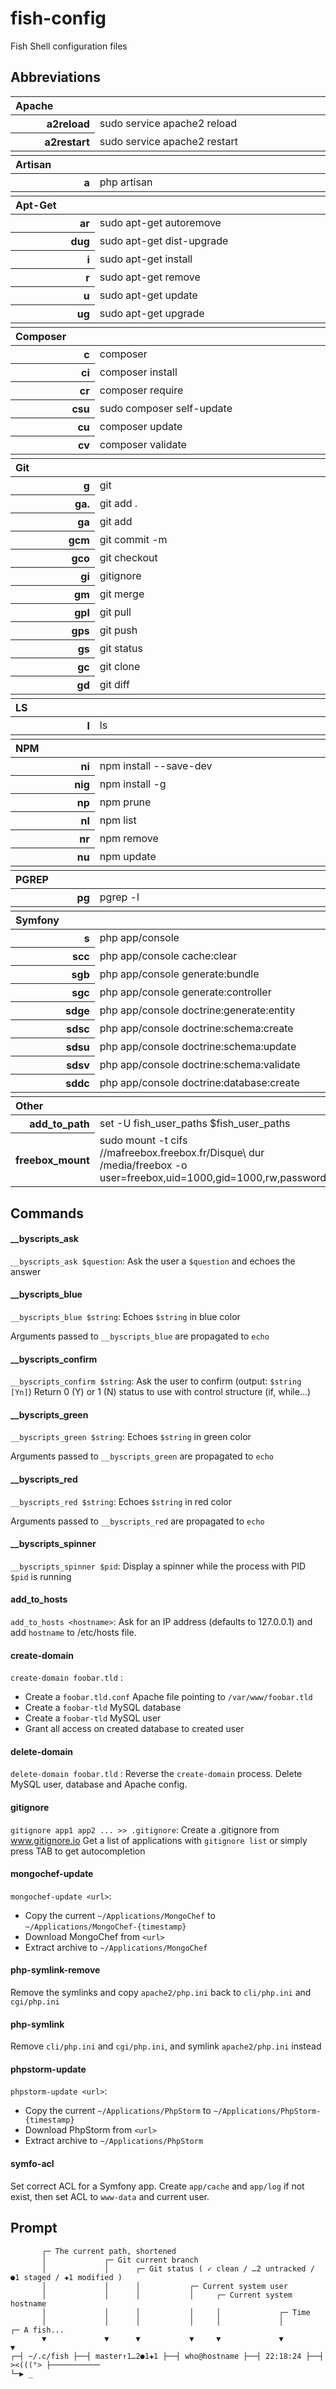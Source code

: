 fish-config
===========

Fish Shell configuration files

Abbreviations
-------------

[//]: # (abbreviations)

<table>
    <thead><tr><th colspan="2" align="left">Apache</th></tr></thead>
    <tbody>
        <tr><th align="right">a2reload</th><td>sudo service apache2 reload</td></tr>
        <tr><th align="right">a2restart</th><td>sudo service apache2 restart</td></tr>
    </tbody>
    <tr><td colspan="2"></td></tr>
    <thead><tr><th colspan="2" align="left">Artisan</th></tr></thead>
    <tbody>
        <tr><th align="right">a</th><td>php artisan</td></tr>
    </tbody>
    <tr><td colspan="2"></td></tr>
    <thead><tr><th colspan="2" align="left">Apt-Get</th></tr></thead>
    <tbody>
        <tr><th align="right">ar</th><td>sudo apt-get autoremove</td></tr>
        <tr><th align="right">dug</th><td>sudo apt-get dist-upgrade</td></tr>
        <tr><th align="right">i</th><td>sudo apt-get install</td></tr>
        <tr><th align="right">r</th><td>sudo apt-get remove</td></tr>
        <tr><th align="right">u</th><td>sudo apt-get update</td></tr>
        <tr><th align="right">ug</th><td>sudo apt-get upgrade</td></tr>
    </tbody>
    <tr><td colspan="2"></td></tr>
    <thead><tr><th colspan="2" align="left">Composer</th></tr></thead>
    <tbody>
        <tr><th align="right">c</th><td>composer</td></tr>
        <tr><th align="right">ci</th><td>composer install</td></tr>
        <tr><th align="right">cr</th><td>composer require</td></tr>
        <tr><th align="right">csu</th><td>sudo composer self-update</td></tr>
        <tr><th align="right">cu</th><td>composer update</td></tr>
        <tr><th align="right">cv</th><td>composer validate</td></tr>
    </tbody>
    <tr><td colspan="2"></td></tr>
    <thead><tr><th colspan="2" align="left">Git</th></tr></thead>
    <tbody>
        <tr><th align="right">g</th><td>git</td></tr>
        <tr><th align="right">ga.</th><td>git add .</td></tr>
        <tr><th align="right">ga</th><td>git add</td></tr>
        <tr><th align="right">gcm</th><td>git commit -m</td></tr>
        <tr><th align="right">gco</th><td>git checkout</td></tr>
        <tr><th align="right">gi</th><td>gitignore</td></tr>
        <tr><th align="right">gm</th><td>git merge</td></tr>
        <tr><th align="right">gpl</th><td>git pull</td></tr>
        <tr><th align="right">gps</th><td>git push</td></tr>
        <tr><th align="right">gs</th><td>git status</td></tr>
        <tr><th align="right">gc</th><td>git clone</td></tr>
        <tr><th align="right">gd</th><td>git diff</td></tr>
    </tbody>
    <tr><td colspan="2"></td></tr>
    <thead><tr><th colspan="2" align="left">LS</th></tr></thead>
    <tbody>
        <tr><th align="right">l</th><td>ls</td></tr>
    </tbody>
    <tr><td colspan="2"></td></tr>
    <thead><tr><th colspan="2" align="left">NPM</th></tr></thead>
    <tbody>
        <tr><th align="right">ni</th><td>npm install --save-dev</td></tr>
        <tr><th align="right">nig</th><td>npm install -g</td></tr>
        <tr><th align="right">np</th><td>npm prune</td></tr>
        <tr><th align="right">nl</th><td>npm list</td></tr>
        <tr><th align="right">nr</th><td>npm remove</td></tr>
        <tr><th align="right">nu</th><td>npm update</td></tr>
    </tbody>
    <tr><td colspan="2"></td></tr>
    <thead><tr><th colspan="2" align="left">PGREP</th></tr></thead>
    <tbody>
        <tr><th align="right">pg</th><td>pgrep -l</td></tr>
    </tbody>
    <tr><td colspan="2"></td></tr>
    <thead><tr><th colspan="2" align="left">Symfony</th></tr></thead>
    <tbody>
        <tr><th align="right">s</th><td>php app/console</td></tr>
        <tr><th align="right">scc</th><td>php app/console cache:clear</td></tr>
        <tr><th align="right">sgb</th><td>php app/console generate:bundle</td></tr>
        <tr><th align="right">sgc</th><td>php app/console generate:controller</td></tr>
        <tr><th align="right">sdge</th><td>php app/console doctrine:generate:entity</td></tr>
        <tr><th align="right">sdsc</th><td>php app/console doctrine:schema:create</td></tr>
        <tr><th align="right">sdsu</th><td>php app/console doctrine:schema:update</td></tr>
        <tr><th align="right">sdsv</th><td>php app/console doctrine:schema:validate</td></tr>
        <tr><th align="right">sddc</th><td>php app/console doctrine:database:create</td></tr>
    </tbody>
    <tr><td colspan="2"></td></tr>
    <thead><tr><th colspan="2" align="left">Other</th></tr></thead>
    <tbody>
        <tr><th align="right">add_to_path</th><td>set -U fish_user_paths $fish_user_paths</td></tr>
        <tr><th align="right">freebox_mount</th><td>sudo mount -t cifs //mafreebox.freebox.fr/Disque\ dur /media/freebox -o user=freebox,uid=1000,gid=1000,rw,password=</td></tr>
    </tbody>
</table>

[//]: # (/abbreviations)

Commands
--------

[//]: # (commands)

#### __byscripts_ask

`__byscripts_ask $question`: Ask the user a `$question` and echoes the answer

#### __byscripts_blue

`__byscripts_blue $string`: Echoes `$string` in blue color

Arguments passed to `__byscripts_blue` are propagated to `echo`

#### __byscripts_confirm

`__byscripts_confirm $string`: Ask the user to confirm (output: `$string [Yn]`)
Return 0 (Y) or 1 (N) status to use with control structure (if, while...)

#### __byscripts_green

`__byscripts_green $string`: Echoes `$string` in green color

Arguments passed to `__byscripts_green` are propagated to `echo`

#### __byscripts_red

`__byscripts_red $string`: Echoes `$string` in red color

Arguments passed to `__byscripts_red` are propagated to `echo`

#### __byscripts_spinner

`__byscripts_spinner $pid`: Display a spinner while the process with PID `$pid` is running

#### add_to_hosts

`add_to_hosts <hostname>`: Ask for an IP address (defaults to 127.0.0.1) and add `hostname` to /etc/hosts file.

#### create-domain

`create-domain foobar.tld` :

 * Create a `foobar.tld.conf` Apache file pointing to `/var/www/foobar.tld`
 * Create a `foobar-tld` MySQL database
 * Create a `foobar-tld` MySQL user
 * Grant all access on created database to created user

#### delete-domain

`delete-domain foobar.tld` : Reverse the `create-domain` process. Delete MySQL user, database and Apache config.

#### gitignore

`gitignore app1 app2 ... >> .gitignore`: Create a .gitignore from www.gitignore.io
Get a list of applications with `gitignore list` or simply press TAB to get autocompletion

#### mongochef-update

`mongochef-update <url>`:

 * Copy the current `~/Applications/MongoChef` to `~/Applications/MongoChef-{timestamp}`
 * Download MongoChef from `<url>`
 * Extract archive to `~/Applications/MongoChef`

#### php-symlink-remove

Remove the symlinks and copy `apache2/php.ini` back to `cli/php.ini` and `cgi/php.ini`

#### php-symlink

Remove `cli/php.ini` and `cgi/php.ini`, and symlink `apache2/php.ini` instead

#### phpstorm-update

`phpstorm-update <url>`:

 * Copy the current `~/Applications/PhpStorm` to `~/Applications/PhpStorm-{timestamp}`
 * Download PhpStorm from `<url>`
 * Extract archive to `~/Applications/PhpStorm`

#### symfo-acl

Set correct ACL for a Symfony app.
Create `app/cache` and `app/log` if not exist, then set ACL to `www-data` and current user.

[//]: # (/commands)

Prompt
------

```
       ┌─ The current path, shortened
       │             ┌─ Git current branch
       │             │      ┌─ Git status ( ✓ clean / …2 untracked / ●1 staged / ✚1 modified )
       │             │      │           ┌─ Current system user
       │             │      │           │     ┌─ Current system hostname
       │             │      │           │     │             ┌─ Time
       │             │      │           │     │             │             ┌─ A fish...
       ▼             ▼      ▼           ▼     ▼             ▼             ▼
┌─┤ ~/.c/fish ├──┤ master↑1…2●1✚1 ├──┤ who@hostname ├──┤ 22:18:24 ├──┤ ><(((°> ├───────────
└─▶ _
```
